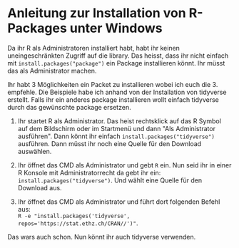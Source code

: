 # Anleitung zur Installation von R-Packages unter Windows

Da ihr R als Administratoren installiert habt, habt ihr keinen uneingeschränkten Zugriff auf die library. Das heisst, dass ihr nicht einfach mit `install.packages("package")` ein Package installieren könnt. Ihr müsst das als Administrator machen.

Ihr habt 3 Möglichkeiten ein Packet zu installieren wobei ich euch die 3. empfehle. Die Beispiele habe ich anhand von der Installation von tidyverse erstellt. Falls ihr ein anderes package installieren wollt einfach tidyverse durch das gewünschte package ersetzen.

1. Ihr startet R als Administrator. Das heist rechtsklick auf das R Symbol auf dem Bildschirm oder im Startmenü und dann "Als Administrator ausführen". Dann könnt ihr einfach `install.packages("tidyverse")` ausführen. Dann müsst ihr noch eine Quelle für den Download auswählen.

2. Ihr öffnet das CMD als Administrator und gebt `R` ein. Nun seid ihr in einer R Konsole mit Administratorrecht da gebt ihr ein: `install.packages("tidyverse")`. Und wählt eine Quelle für den Download aus.

3. Ihr öffnet das CMD als Administrator und führt dort folgenden Befehl aus:<br> `R -e "install.packages('tidyverse', repos='https://stat.ethz.ch/CRAN//')"`.

Das wars auch schon. Nun könnt ihr auch tidyverse verwenden.